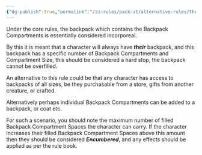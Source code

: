 ```yaml
---
{"dg-publish":true,"permalink":"/zz-rules/pack-it/alternative-rules/the-physical-backpack/"}
---
```


Under the core rules, the backpack which contains the Backpack Compartments is essentially considered incorporeal.

By this it is meant that a character will always have ***their*** backpack, and this backpack has a specific number of Backpack Compartments and Compartment Size, this should be considered a hard stop, the backpack cannot be overfilled. 

An alternative to this rule could be that any character has access to backpacks of all sizes, be they purchasable from a store, gifts from another creature, or crafted.

Alternatively perhaps individual Backpack Compartments can be added to a backpack, or coat etc.

For such a scenario, you should note the maximum number of filled Backpack Compartment Spaces the character can carry. If the character increases their filled Backpack Compartment Spaces above this amount then they should be considered ***Encumbered***, and any effects should be applied as per the rule book.